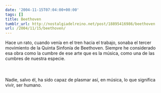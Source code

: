 ```yaml
---
date: '2004-11-15T07:04:00+00:00'
tags: []
title: Beethoven
tumblr_url: http://nostalgiadelreino.net/post/18895416986/beethoven
url: /2004/11/15/beethoven/
---
```


<p>Hace un rato, cuando venía en el tren hacia el trabajo, sonaba el tercer movimiento de la Quinta Sinfonía de Beethoven. Siempre he considerado esa obra como la cumbre de ese arte que es la música, como una de las cumbres de nuestra especie.<br/><br/><br/><br/>Nadie, salvo él, ha sido capaz de plasmar así, en música, lo que significa vivir, ser humano. </p><div class="blogger-post-footer"><img width="1" height="1" src="https://blogger.googleusercontent.com/tracker/1180118427259117074-5677009622480453369?l=nostalgiadelreino.blogspot.com" alt=""/></div>